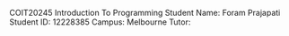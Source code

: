 COIT20245 Introduction To Programming
Student Name: Foram Prajapati
Student ID: 12228385
Campus: Melbourne
Tutor:
